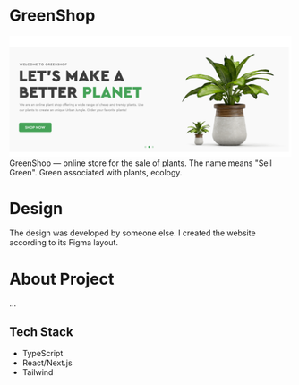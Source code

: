 # GreenShop
![Greenshop](public/img/banner.png)
GreenShop — online store for the sale of plants.
The name means "Sell Green". Green associated with
plants, ecology.

# Design
The design was developed by someone else.
I created the website according to its Figma layout.

# About Project
...

## Tech Stack
- TypeScript
- React/Next.js
- Tailwind
